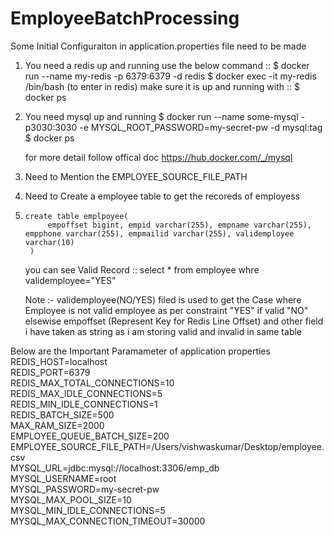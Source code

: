 # EmployeeBatchProcessing
Some Initial Configuraiton in application.properties file need to be made
1. You need a redis up and running
   use the below command ::
      $ docker run --name my-redis -p 6379:6379 -d redis
      $ docker exec -it my-redis /bin/bash (to enter in redis)
   make sure it is up and running with :: $ docker ps 
       
3. You need mysql up and running
      $ docker run --name some-mysql -p3030:3030 -e MYSQL_ROOT_PASSWORD=my-secret-pw -d mysql:tag
      $ docker ps

   for more detail follow offical doc
   https://hub.docker.com/_/mysql
5. Need to Mention the EMPLOYEE_SOURCE_FILE_PATH
6. Need to Create a employee table to get the recoreds of employess
7.     create table emplpoyee(
            empoffset bigint, empid varchar(255), empname varchar(255), empphone varchar(255), empmailid varchar(255), validemployee varchar(10)
        )

     you can see Valid Record :: select * from employee whre validemployee="YES"      
   
     Note :- validemployee(NO/YES) filed is used to get the Case where Employee is not valid employee as per constraint "YES" if valid "NO" elsewise
             empoffset (Represent Key for Redis Line Offset) and other field i have taken as string as i am storing valid and invalid in same table

Below are the Important Paramameter of application properties <br>
REDIS_HOST=localhost <br>
REDIS_PORT=6379      <br>
REDIS_MAX_TOTAL_CONNECTIONS=10 <br>
REDIS_MAX_IDLE_CONNECTIONS=5    <br>
REDIS_MIN_IDLE_CONNECTIONS=1   <br>
REDIS_BATCH_SIZE=500    <br>
MAX_RAM_SIZE=2000   <br>
EMPLOYEE_QUEUE_BATCH_SIZE=200 <br>
EMPLOYEE_SOURCE_FILE_PATH=/Users/vishwaskumar/Desktop/employee.csv  <br>
MYSQL_URL=jdbc:mysql://localhost:3306/emp_db <br>
MYSQL_USERNAME=root <br>
MYSQL_PASSWORD=my-secret-pw <br>
MYSQL_MAX_POOL_SIZE=10 <br>
MYSQL_MIN_IDLE_CONNECTIONS=5 <br>
MYSQL_MAX_CONNECTION_TIMEOUT=30000 <br>






